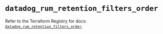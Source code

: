 # `datadog_rum_retention_filters_order`

Refer to the Terraform Registry for docs: [`datadog_rum_retention_filters_order`](https://registry.terraform.io/providers/datadog/datadog/3.60.1/docs/resources/rum_retention_filters_order).
